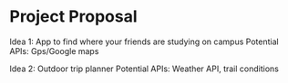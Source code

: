# Project Proposal

Idea 1: App to find where your friends are studying on campus
Potential APIs: Gps/Google maps

Idea 2: Outdoor trip planner
Potential APIs: Weather API, trail conditions